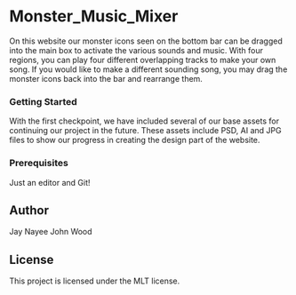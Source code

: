 # Monster_Music_Mixer

On this website our monster icons seen on the bottom bar can be dragged into the main box to activate the various sounds and music. With four regions, you can play four different overlapping tracks to make your own song. If you would like to make a different sounding song, you may drag the monster icons back into the bar and rearrange them. 


### Getting Started

With the first checkpoint, we have included several of our base assets for continuing our project in the future. These assets include PSD, AI and JPG files to show our progress in creating the design part of the website.


### Prerequisites

Just an editor and Git!

## Author 
Jay Nayee
John Wood

## License
This project is licensed under the MLT license.
